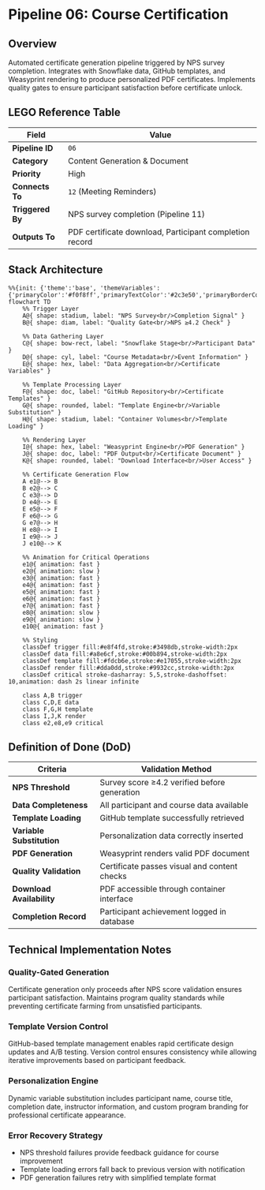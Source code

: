 # Pipeline 06: Course Certification

## Overview
Automated certificate generation pipeline triggered by NPS survey completion. Integrates with Snowflake data, GitHub templates, and Weasyprint rendering to produce personalized PDF certificates. Implements quality gates to ensure participant satisfaction before certificate unlock.

## LEGO Reference Table

| **Field** | **Value** |
|-----------|-----------|
| **Pipeline ID** | `06` |
| **Category** | Content Generation & Document |
| **Priority** | High |
| **Connects To** | `12` (Meeting Reminders) |
| **Triggered By** | NPS survey completion (Pipeline 11) |
| **Outputs To** | PDF certificate download, Participant completion record |

## Stack Architecture

```mermaid
%%{init: {'theme':'base', 'themeVariables': {'primaryColor':'#f0f8ff','primaryTextColor':'#2c3e50','primaryBorderColor':'#3498db','lineColor':'#2980b9','secondaryColor':'#e8f4fd','tertiaryColor':'#d5e8f3','background':'#ffffff','mainBkg':'#f0f8ff','secondBkg':'#e1f0ff','tertiaryBkg':'#d1e7ff'}}}%%
flowchart TD
    %% Trigger Layer
    A@{ shape: stadium, label: "NPS Survey<br/>Completion Signal" }
    B@{ shape: diam, label: "Quality Gate<br/>NPS ≥4.2 Check" }
    
    %% Data Gathering Layer
    C@{ shape: bow-rect, label: "Snowflake Stage<br/>Participant Data" }
    D@{ shape: cyl, label: "Course Metadata<br/>Event Information" }
    E@{ shape: hex, label: "Data Aggregation<br/>Certificate Variables" }
    
    %% Template Processing Layer
    F@{ shape: doc, label: "GitHub Repository<br/>Certificate Templates" }
    G@{ shape: rounded, label: "Template Engine<br/>Variable Substitution" }
    H@{ shape: stadium, label: "Container Volumes<br/>Template Loading" }
    
    %% Rendering Layer
    I@{ shape: hex, label: "Weasyprint Engine<br/>PDF Generation" }
    J@{ shape: doc, label: "PDF Output<br/>Certificate Document" }
    K@{ shape: rounded, label: "Download Interface<br/>User Access" }
    
    %% Certificate Generation Flow
    A e1@--> B
    B e2@--> C
    C e3@--> D
    D e4@--> E
    E e5@--> F
    F e6@--> G
    G e7@--> H
    H e8@--> I
    I e9@--> J
    J e10@--> K
    
    %% Animation for Critical Operations
    e1@{ animation: fast }
    e2@{ animation: slow }
    e3@{ animation: fast }
    e4@{ animation: fast }
    e5@{ animation: fast }
    e6@{ animation: fast }
    e7@{ animation: fast }
    e8@{ animation: slow }
    e9@{ animation: slow }
    e10@{ animation: fast }
    
    %% Styling
    classDef trigger fill:#e8f4fd,stroke:#3498db,stroke-width:2px
    classDef data fill:#a8e6cf,stroke:#00b894,stroke-width:2px
    classDef template fill:#fdcb6e,stroke:#e17055,stroke-width:2px
    classDef render fill:#dda0dd,stroke:#9932cc,stroke-width:2px
    classDef critical stroke-dasharray: 5,5,stroke-dashoffset: 10,animation: dash 2s linear infinite
    
    class A,B trigger
    class C,D,E data
    class F,G,H template
    class I,J,K render
    class e2,e8,e9 critical
```

## Definition of Done (DoD)

| **Criteria** | **Validation Method** |
|--------------|----------------------|
| **NPS Threshold** | Survey score ≥4.2 verified before generation |
| **Data Completeness** | All participant and course data available |
| **Template Loading** | GitHub template successfully retrieved |
| **Variable Substitution** | Personalization data correctly inserted |
| **PDF Generation** | Weasyprint renders valid PDF document |
| **Quality Validation** | Certificate passes visual and content checks |
| **Download Availability** | PDF accessible through container interface |
| **Completion Record** | Participant achievement logged in database |

## Technical Implementation Notes

### Quality-Gated Generation
Certificate generation only proceeds after NPS score validation ensures participant satisfaction. Maintains program quality standards while preventing certificate farming from unsatisfied participants.

### Template Version Control
GitHub-based template management enables rapid certificate design updates and A/B testing. Version control ensures consistency while allowing iterative improvements based on participant feedback.

### Personalization Engine
Dynamic variable substitution includes participant name, course title, completion date, instructor information, and custom program branding for professional certificate appearance.

### Error Recovery Strategy
- NPS threshold failures provide feedback guidance for course improvement
- Template loading errors fall back to previous version with notification
- PDF generation failures retry with simplified template format
